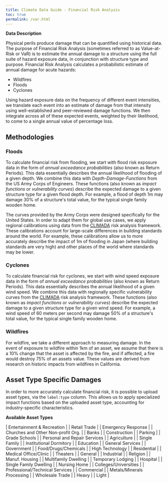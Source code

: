 ```yaml
---
title: Climate Data Guide - Financial Risk Analysis
toc: true
permalink: /var.html
---
```



**Data Description**

Physical perils produce damage that can be quantified using historical data.  The purpose of Financial Risk Analysis (sometimes referred to as Value-at-Risk or VaR) is to estimate the annual damage to a structure using the full suite of hazard exposure data, in conjunction with structure type and purpose.  Financial Risk Analysis calculates a probabilistic estimate of annual damage for acute hazards:
- Wildfires
- Floods
- Cyclones

Using hazard exposure data on the frequency of different event intensities, we translate each event into an estimate of damage from that intensity using well-established and peer-reviewed damage functions.  We then integrate across all of these expected events, weighted by their likelihood, to come to a single annual value of percentage loss.

## Methodologies
### Floods
To calculate financial risk from flooding, we start with flood risk exposure data in the form of <i>annual exceedance probabilities</i> (also known as Return Periods).  This data essentially describes the annual likelihood of flooding of a given depth.  We combine this data with <i>Depth-Damage-Functions</i> from the US Army Corps of Engineers.  These functions (also known as <i>impact functions</i> or <i>vulnerability curves</i>) describe the expected damage to a given structure type for a given flood depth.  For example, a flood of depth 1m may damage 30% of a structure's total value, for the typical single family wooden home.

The curves provided by the Army Corps were designed specifically for the United States.  In order to adapt them for global use cases, we apply regional calibrations using data from the [CLIMADA](https://nhess.copernicus.org/articles/21/393/2021/) risk analysis framework.  These calibrations account for large-scale differences in building standards around the world.  For example, these calibrations allow us to more accurately describe the impact of 1m of flooding in Japan (where building standards are very high) and other places of the world where standards may be lower.

### Cyclones
To calculate financial risk for cyclones, we start with wind speed exposure data in the form of <i>annual exceedance probabilities</i> (also known as Return Periods).  This data essentially describes the annual likelihood of a given wind speed.  We combine this data with regionally specific vulnerability curves from the [CLIMADA](https://nhess.copernicus.org/articles/21/393/2021/) risk analysis framework.  These functions (also known as <i>impact functions</i> or <i>vulnerability curves</i>) describe the expected damage to a given structure type for a given wind speed.  For example, a wind speed of 60 meters per second may damage 50% of a structure's total value, for the typical single family wooden home.

### Wildfires
For wildfire, we take a different approach to measuring damage.  In the event of exposure to wildfire within 1km of an asset, we assume that there is a 10% change that the asset is affected by the fire, and if affected, a fire would destroy 75% of an assets value.  These values are derived from research on historic impacts from wildfires in California.  

## Asset Type Specific Damages
In order to more accurately calculate financial risk, it is possible to upload asset types, via the `label:type` column.  This allows us to apply specialized impact functions based on the uploaded asset type, accounting for industry-specific characteristics.

**Available Asset Types**

| Entertainment & Recreation | 
| Retail Trade | 
| Emergency Response | 
| Churches and Other Non-profit Org. | 
| Banks | 
| Construction | 
| Parking | 
| Grade Schools | 
| Personal and Repair Services | 
| Agriculture | 
| Single Family | 
| Institutional Dormitory | 
| Education | 
| General Services | 
| Government | 
| Food/Drugs/Chemicals | 
| High Technology | 
| Residential | 
| Medical Office/Clinic | 
| Theaters | 
| General | 
| Industrial | 
| Religion | 
| Manuf.  Housing | 
| Multifamily Dwelling | 
| Temporary Lodging | 
| Hospital | 
| Single Family Dwelling | 
| Nursing Home | 
| Colleges/Universities | 
| Professional/Technical Services | 
| Commercial | 
| Metals/Minerals Processing | 
| Wholesale Trade | 
| Heavy | 
| Light | 
